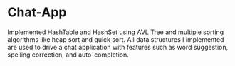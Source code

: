 # Chat-App

Implemented HashTable and HashSet using AVL Tree and multiple sorting algorithms like heap sort and quick sort. All data structures I implemented are used to drive a chat application with features such as word suggestion, spelling correction, and auto-completion.
